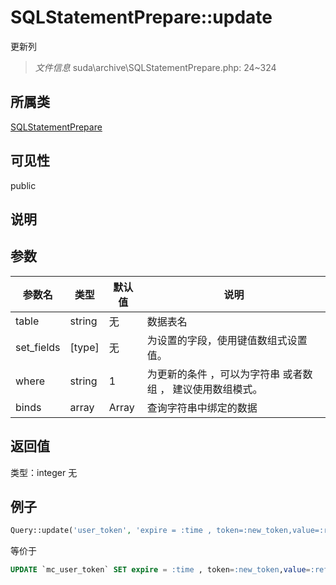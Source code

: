 # SQLStatementPrepare::update
更新列
> *文件信息* suda\archive\SQLStatementPrepare.php: 24~324
## 所属类 

[SQLStatementPrepare](../SQLStatementPrepare.md)

## 可见性

  public  
## 说明



## 参数

| 参数名 | 类型 | 默认值 | 说明 |
|--------|-----|-------|-------|
| table |  string | 无 |  数据表名 |
| set_fields |  [type] | 无 |  为设置的字段，使用键值数组式设置值。 |
| where |  string | 1 |  为更新的条件 ，可以为字符串 或者数组 ， 建议使用数组模式。 |
| binds |  array | Array |  查询字符串中绑定的数据 |

## 返回值
类型：integer
无

## 例子


```php
Query::update('user_token', 'expire = :time , token=:new_token,value=:refresh', 'id=:id AND UNIX_TIMESTAMP() < `time` + :alive AND value = :value ', ['id'=>$id, 'value'=>$value, 'new_token'=>$new, 'refresh'=>$refresh, 'time'=>time() + $get['beat'], 'alive'=>$get['alive']]);
```
等价于
```sql
UPDATE `mc_user_token` SET expire = :time , token=:new_token,value=:refresh  WHERE id=:id AND UNIX_TIMESTAMP() < `time` + :alive AND value = :value ;
```